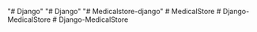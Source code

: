"# Django" 
"# Django" 
"# Medicalstore-django" 
#   M e d i c a l S t o r e  
 #   D j a n g o - M e d i c a l S t o r e  
 #   D j a n g o - M e d i c a l S t o r e  
 